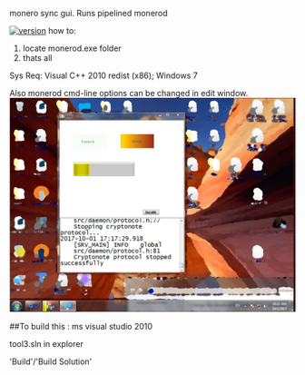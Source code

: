 monero sync gui. Runs pipelined monerod
 
[![version](https://img.shields.io/badge/%20%20tool3%20%20%20-v2.05%20%20Afterburning'-brightgreen.svg)](https://github.com/alexeyneu/tool3/releases/v2.05)
how to: 
1. locate monerod.exe folder  
2. thats all

Sys Req: 
Visual C++ 2010 redist (x86);
Windows 7    

Also monerod cmd-line options can be changed in edit window.
![Screen1](/screens/Untitled.jpg)


##To build this :
ms visual studio 2010

tool3.sln in explorer 
 
'Build'/'Build Solution' 
 